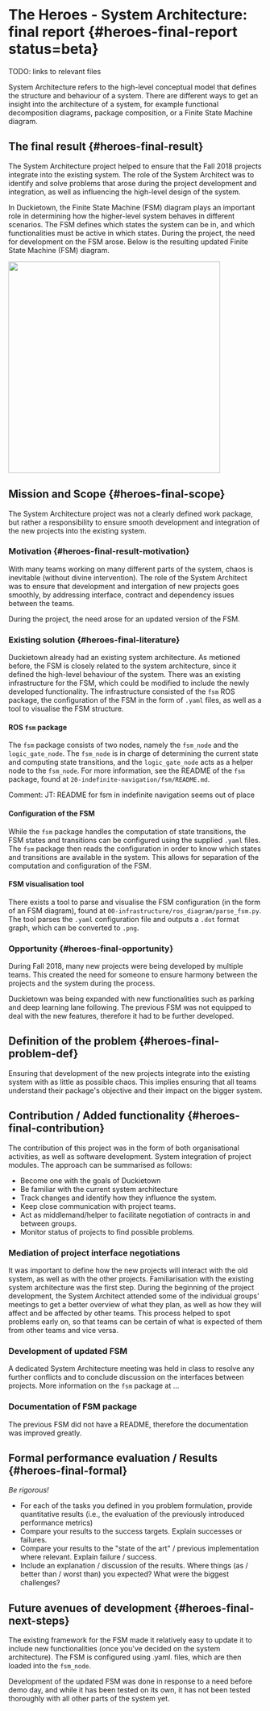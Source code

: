 #  The Heroes - System Architecture: final report {#heroes-final-report status=beta}

<!--
General notes:
- REMEMBER to change the "heroes" in the chapter labels to your group label!
-->

TODO: links to relevant files

System Architecture refers to the high-level conceptual model that defines the structure and behaviour of a system. There are different ways to get an insight into the architecture of a system, for example functional decomposition diagrams, package composition, or a Finite State Machine diagram.

## The final result {#heroes-final-result}
The System Architecture project helped to ensure that the Fall 2018 projects integrate into the existing system. The role of the System Architect was to identify and solve problems that arose during the project development and integration, as well as influencing the high-level design of the system.

In Duckietown, the Finite State Machine (FSM) diagram plays an important role in determining how the higher-level system behaves in different scenarios. The FSM defines which states the system can be in, and which functionalities must be active in which states. During the project, the need for development on the FSM arose. Below is the resulting updated Finite State Machine (FSM) diagram.

<div figure-id="fig:fsm-diagram" figure-caption="The Finite State Machine">
     <img src="fsm_default.png" style='width: 30em'/>
</div>

## Mission and Scope {#heroes-final-scope}

The System Architecture project was not a clearly defined work package, but rather a responsibility to ensure smooth development and integration of the new projects into the existing system.

### Motivation {#heroes-final-result-motivation}

With many teams working on many different parts of the system, chaos is inevitable (without divine intervention). The role of the System Architect was to ensure that development and intergation of new projects goes smoothly, by addressing interface, contract and dependency issues between the teams.

During the project, the need arose for an updated version of the FSM.

### Existing solution {#heroes-final-literature}

Duckietown already had an existing system architecture. As metioned before, the FSM is closely related to the system architecture, since it defined the high-level behaviour of the system. There was an existing infrastructure for the FSM, which could be modified to include the newly developed functionality. The infrastructure consisted of the `fsm` ROS package, the configuration of the FSM in the form of `.yaml` files, as well as a tool to visualise the FSM structure.

#### ROS `fsm` package
The `fsm` package consists of two nodes, namely the `fsm_node` and the `logic_gate_node`. The `fsm_node` is in charge of determining the current state and computing state transitions, and the `logic_gate_node` acts as a helper node to the `fsm_node`. For more information, see the README of the `fsm` package, found at `20-indefinite-navigation/fsm/README.md`.

Comment: JT: README for fsm in indefinite navigation seems out of place

#### Configuration of the FSM
While the `fsm` package handles the computation of state transitions, the FSM states and transitions can be configured using the supplied `.yaml` files. The `fsm` package then reads the configuration in order to know which states and transitions are available in the system. This allows for separation of the computation and configuration of the FSM.

#### FSM visualisation tool
There exists a tool to parse and visualise the FSM configuration (in the form of an FSM diagram), found at `00-infrastructure/ros_diagram/parse_fsm.py`. The tool parses the `.yaml` configuration file and outputs a `.dot` format graph, which can be converted to `.png`.

### Opportunity {#heroes-final-opportunity}

During Fall 2018, many new projects were being developed by multiple teams. This created the need for someone to ensure harmony between the projects and the system during the process.

Duckietown was being expanded with new functionalities such as parking and deep learning lane following. The previous FSM was not equipped to deal with the new features, therefore it had to be further developed.

## Definition of the problem {#heroes-final-problem-def}

Ensuring that development of the new projects integrate into the existing system with as little as possible chaos. This implies ensuring that all teams understand their package's objective and their impact on the bigger system.

## Contribution / Added functionality {#heroes-final-contribution}

The contribution of this project was in the form of both organisational activities, as well as software development. System integration of project modules. The approach can be summarised as follows:

* Become one with the goals of Duckietown
* Be familiar with the current system architecture
* Track changes and identify how they influence the system.
* Keep close communication with project teams.
* Act as middlemand/helper to facilitate negotiation of contracts in and between groups.
* Monitor status of projects to find possible problems.

### Mediation of project interface negotiations
It was important to define how the new projects will interact with the old system, as well as with the other projects. Familiarisation with the existing system architecture was the first step. During the beginning of the project development, the System Architect attended some of the individual groups' meetings to get a better overview of what they plan, as well as how they will affect and be affected by other teams. This process helped to spot problems early on, so that teams can be certain of what is expected of them from other teams and vice versa.

### Development of updated FSM
A dedicated System Architecture meeting was held in class to resolve any further conflicts and to conclude discussion on the interfaces between projects. More information on the `fsm` package at ...

### Documentation of FSM package
The previous FSM did not have a README, therefore the documentation was improved greatly.

## Formal performance evaluation / Results {#heroes-final-formal}

_Be rigorous!_

- For each of the tasks you defined in you problem formulation, provide quantitative results (i.e., the evaluation of the previously introduced performance metrics)
- Compare your results to the success targets. Explain successes or failures.
- Compare your results to the "state of the art" / previous implementation where relevant. Explain failure / success.
- Include an explanation / discussion of the results. Where things (as / better than / worst than) you expected? What were the biggest challenges?

## Future avenues of development {#heroes-final-next-steps}

The existing framework for the FSM made it relatively easy to update it to include new functionalities (once you've decided on the system architecture). The FSM is configured using .yaml. files, which are then loaded into the `fsm_node`.

Development of the updated FSM was done in response to a need before demo day, and while it has been tested on its own, it has not been tested thoroughly with all other parts of the system yet.
